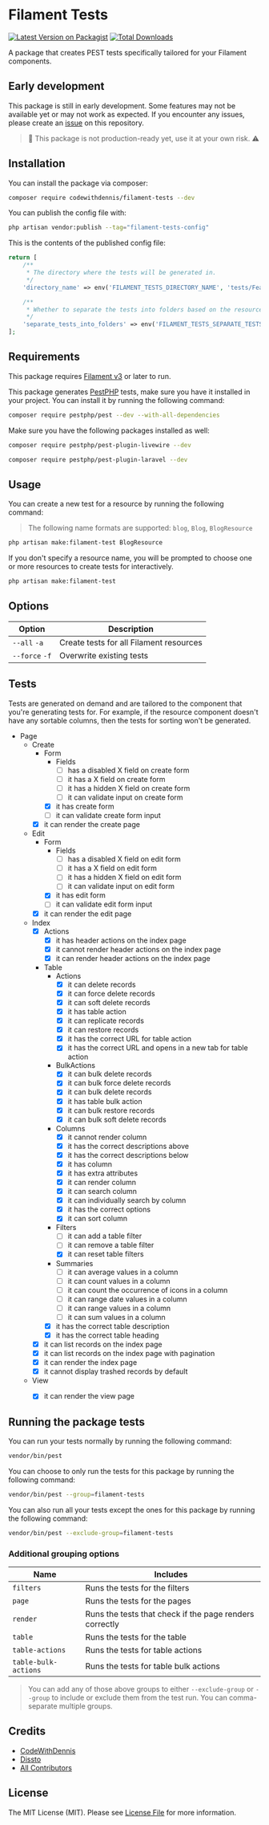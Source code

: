 # Filament Tests

[![Latest Version on Packagist](https://img.shields.io/packagist/v/codewithdennis/filament-tests.svg?style=flat-square)](https://packagist.org/packages/codewithdennis/filament-tests)
[![Total Downloads](https://img.shields.io/packagist/dt/codewithdennis/filament-tests.svg?style=flat-square)](https://packagist.org/packages/codewithdennis/filament-tests)

A package that creates PEST tests specifically tailored for your Filament components.

## Early development

This package is still in early development. Some features may not be available yet or may not work as expected. If you encounter any issues, please create an [issue](https://github.com/CodeWithDennis/filament-tests/issues) on this repository.

> 🔴 This package is not production-ready yet, use it at your own risk. ⚠️

## Installation
You can install the package via composer:

```bash
composer require codewithdennis/filament-tests --dev
```

You can publish the config file with:

```bash
php artisan vendor:publish --tag="filament-tests-config"
```

This is the contents of the published config file:

```php
return [
    /**
     * The directory where the tests will be generated in.
     */
    'directory_name' => env('FILAMENT_TESTS_DIRECTORY_NAME', 'tests/Feature'),

    /**
     * Whether to separate the tests into folders based on the resource name.
     */
    'separate_tests_into_folders' => env('FILAMENT_TESTS_SEPARATE_TESTS_INTO_FOLDERS', false),
];
```

## Requirements

This package requires [Filament v3](https://filamentphp.com/docs/3.x/panels/installation) or later to run.

This package generates [PestPHP](https://pestphp.com/docs/installation) tests, make sure you have it installed in your project. You can install it by running the following command:

```bash
composer require pestphp/pest --dev --with-all-dependencies
```

Make sure you have the following packages installed as well:

```bash
composer require pestphp/pest-plugin-livewire --dev
```
```bash
composer require pestphp/pest-plugin-laravel --dev
```

## Usage

You can create a new test for a resource by running the following command:
> The following name formats are supported: `blog`, `Blog`, `BlogResource`

```bash
php artisan make:filament-test BlogResource
```

If you don't specify a resource name, you will be prompted to choose one or more resources to create tests for interactively.

```bash
php artisan make:filament-test
````
## Options

| Option         | Description                             |
|----------------|-----------------------------------------|
| `--all` `-a`   | Create tests for all Filament resources |
| `--force` `-f` | Overwrite existing tests                |

## Tests
Tests are generated on demand and are tailored to the component that you're generating tests for. For example, if the resource component doesn't have any sortable columns, then the tests for sorting 
won't be generated.

- Page
    - Create
        - Form
            - Fields
                - [ ] has a disabled X field on create form
                - [ ] it has a X field on create form
                - [ ] it has a hidden X field on create form
                - [ ] it can validate input on create form
            - [x] it has create form
            - [ ] it can validate create form input
        - [x] it can render the create page
    - Edit
        - Form
            - Fields
                - [ ] has a disabled X field on edit form
                - [ ] it has a X field on edit form
                - [ ] it has a hidden X field on edit form
                - [ ] it can validate input on edit form
            - [x] it has edit form
            - [ ] it can validate edit form input
        - [x] it can render the edit page
    - Index
        - [x] Actions
            - [x] it has header actions on the index page
            - [x] it cannot render header actions on the index page
            - [x] it can render header actions on the index page
        - Table
            - Actions
                - [x] it can delete records
                - [x] it can force delete records
                - [x] it can soft delete records
                - [x] it has table action
                - [x] it can replicate records
                - [x] it can restore records
                - [x] it has the correct URL for table action
                - [x] it has the correct URL and opens in a new tab for table action
            - BulkActions
                - [x] it can bulk delete records
                - [x] it can bulk force delete records
                - [x] it can bulk delete records
                - [x] it has table bulk action
                - [x] it can bulk restore records
                - [x] it can bulk soft delete records
            - Columns
                - [x] it cannot render column
                - [x] it has the correct descriptions above
                - [x] it has the correct descriptions below
                - [x] it has column
                - [x] it has extra attributes
                - [x] it can render column
                - [x] it can search column
                - [x] it can individually search by column
                - [x] it has the correct options
                - [x] it can sort column
            - Filters
                - [ ] it can add a table filter
                - [ ] it can remove a table filter
                - [x] it can reset table filters
            - Summaries
                - [ ] it can average values in a column
                - [ ] it can count values in a column
                - [ ] it can count the occurrence of icons in a column
                - [ ] it can range date values in a column
                - [ ] it can range values in a column
                - [ ] it can sum values in a column
            - [x] it has the correct table description
            - [x] it has the correct table heading
        - [x] it can list records on the index page
        - [x] it can list records on the index page with pagination
        - [x] it can render the index page
        - [x] it cannot display trashed records by default
    - View
        - [x] it can render the view page


## Running the package tests

You can run your tests normally by running the following command:

```bash
vendor/bin/pest
```

You can choose to only run the tests for this package by running the following command:

```bash
vendor/bin/pest --group=filament-tests
```

You can also run all your tests except the ones for this package by running the following command:

```bash
vendor/bin/pest --exclude-group=filament-tests
```

### Additional grouping options
| Name                 | Includes                                                |
|----------------------|---------------------------------------------------------|
| `filters`            | Runs the tests for the filters                          |
| `page`               | Runs the tests for the pages                            |
| `render`             | Runs the tests that check if the page renders correctly |
| `table`              | Runs the tests for the table                            |
| `table-actions`      | Runs the tests for table actions                        |
| `table-bulk-actions` | Runs the tests for table bulk actions                   |
> You can add any of those above groups to either `--exclude-group` or `--group` to include or exclude them from the test run. You can comma-separate multiple groups.

## Credits

- [CodeWithDennis](https://github.com/CodeWithDennis)
- [Dissto](https://github.com/dissto)
- [All Contributors](../../contributors)

## License

The MIT License (MIT). Please see [License File](LICENSE.md) for more information.
